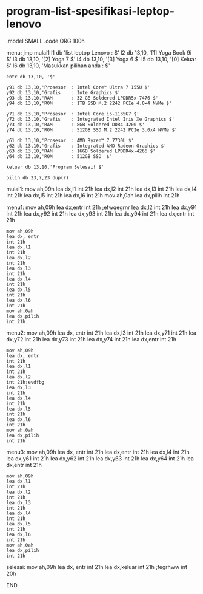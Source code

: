 # program-list-spesifikasi-leptop-lenovo

.model SMALL
.code
ORG 100h

menu:
    jmp mulai1
    l1 db 'list leptop Lenovo : $'
    l2 db 13,10, '[1] Yoga Book 9i $'
    l3 db 13,10, '[2] Yoga 7 $'
    l4 db 13,10, '[3] Yoga 6 $'
    l5 db 13,10, '[0] Keluar $'
    l6 db 13,10, 'Masukkan pilihan anda : $'
    
    entr db 13,10, '$' 
    
    y91 db 13,10,'Prosesor  : Intel Core™ Ultra 7 155U $'
    y92 db 13,10,'Grafis    : Inte Graphics $'
    y93 db 13,10,'RAM       : 32 GB Soldered LPDDR5x-7476 $'
    y94 db 13,10,'ROM       : 1TB SSD M.2 2242 PCIe 4.0×4 NVMe $'
    
    y71 db 13,10,'Prosesor  : Intel Core i5-1135G7 $'
    y72 db 13,10,'Grafis    : Integrated Intel Iris Xe Graphics $'
    y73 db 13,10,'RAM       : 8GB Soldered DDR4-3200 $'
    y74 db 13,10,'ROM       : 512GB SSD M.2 2242 PCIe 3.0x4 NVMe $'
    
    y61 db 13,10,'Prosesor  : AMD Ryzen™ 7 7730U $'
    y62 db 13,10,'Grafis    : Integrated AMD Radeon Graphics $'
    y63 db 13,10,'RAM       : 16GB Soldered LPDDR4x-4266 $'
    y64 db 13,10,'ROM       : 512GB SSD  $'
    
    keluar db 13,10,'Program Selesai! $'
    
    pilih db 23,?,23 dup(?)
    
mulai1:
    mov ah,09h
    lea dx,l1
    int 21h
    lea dx,l2
    int 21h
    lea dx,l3
    int 21h
    lea dx,l4
    int 21h
    lea dx,l5
    int 21h
    lea dx,l6
    int 21h
    mov ah,0ah
    lea dx,pilih 
    int 21h
    
menu1:
    mov ah,09h
    lea dx,entr
    int 21h ;efwqegrnr
    lea dx,l2
    int 21h
    lea dx,y91
    int 21h
    lea dx,y92
    int 21h
    lea dx,y93
    int 21h
    lea dx,y94
    int 21h
    lea dx,entr
    int 21h
        
    mov ah,09h
    lea dx, entr
    int 21h
    lea dx,l1
    int 21h
    lea dx,l2
    int 21h
    lea dx,l3
    int 21h
    lea dx,l4
    int 21h
    lea dx,l5
    int 21h
    lea dx,l6
    int 21h
    mov ah,0ah
    lea dx,pilih 
    int 21h
    
menu2:
    mov ah,09h
    lea dx, entr
    int 21h
    lea dx,l3
    int 21h
    lea dx,y71
    int 21h
    lea dx,y72
    int 21h
    lea dx,y73
    int 21h
    lea dx,y74
    int 21h
    lea dx,entr
    int 21h
    
    mov ah,09h
    lea dx, entr
    int 21h
    lea dx,l1
    int 21h
    lea dx,l2
    int 21h;evdfbg
    lea dx,l3
    int 21h
    lea dx,l4
    int 21h
    lea dx,l5
    int 21h
    lea dx,l6
    int 21h
    mov ah,0ah
    lea dx,pilih 
    int 21h
    
    
menu3:
    mov ah,09h
    lea dx, entr
    int 21h
    lea dx,entr
    int 21h
    lea dx,l4
    int 21h
    lea dx,y61
    int 21h
    lea dx,y62
    int 21h
    lea dx,y63
    int 21h
    lea dx,y64
    int 21h
    lea dx,entr
    int 21h
    
    mov ah,09h
    lea dx,l1
    int 21h
    lea dx,l2
    int 21h
    lea dx,l3
    int 21h
    lea dx,l4
    int 21h
    lea dx,l5
    int 21h
    lea dx,l6
    int 21h
    mov ah,0ah
    lea dx,pilih 
    int 21h
      
    
selesai:
    mov ah,09h
    lea dx, entr
    int 21h
    lea dx,keluar
    int 21h  ;fegrhww
    int 20h
    
END
